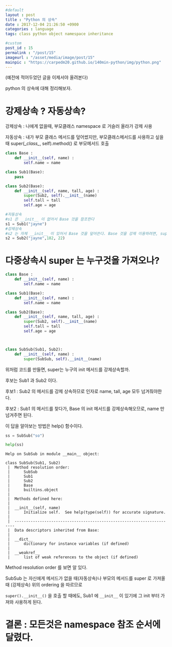 ```yaml
---
#default
layout : post
title : "Python 의 상속"
date : 2017-12-04 21:26:50 +0900
categories : language
tags: class python object namespace inheritance

#custom
post_id : 15
permalink : "/post/15"
imageurl : "/asset/media/image/post/15"
mainpic : "https://carpedm20.github.io/140min-python/img/python.png"
---
```


(예전에 적어두었던 글을 이제서야 올려본다)

python 의 상속에 대해 정리해보자.

# 강제상속 ? 자동상속?

강제상속 : 나에게 없을때, 부모클래스 namespace 로 거슬러 올라가 강제 사용

자동상속 : 내가 부모 클래스 메서드를 덮어썼지만, 부모클래스메서드를 사용하고 싶을 때 super(\__class\__, self).method() 로 부모메서드 호출


```python
class Base :
    def __init__(self, name) :
        self.name = name

class Sub1(Base):
    pass

class Sub2(Base):
    def __init__(self, name, tall, age) :
        super(Sub2, self).__init__(name)
        self.tall = tall
        self.age = age

```


```python
#자동상속
#s1 은 __init__ 이 없어서 Base 것을 참조한다
s1 = Sub1("jayne")
#강제상속
#s2 는 자체 __init__ 이 있어서 Base 것을 덮어쓴다. Base 것을 강제 이용하려면, super를 통해 강제상속시킬 수 있다.
s2 = Sub2("jayne",182, 22)
```

# 다중상속시 super 는 누구것을 가져오나?


```python
class Base :
    def __init__(self, name) :
        self.name = name

class Sub1(Base):
    def __init__(self, name) :
        self.name = name

class Sub2(Base):
    def __init__(self, name, tall, age) :
        super(Sub2, self).__init__(name)
        self.tall = tall
        self.age = age



class SubSub(Sub1, Sub2):
    def __init__(self, name) :
        super(SubSub, self).__init__(name)
```

위처럼 코드를 만들면, super는 누구의 init 메서드를 강제상속할까.

후보는 Sub1 과 Sub2 이다.

후보1 : Sub2 의 메서드를 강제 상속하므로 인자로 name, tall, age 모두 넘겨줘야한다.

후보2 : Sub1 의 메서드를 찾다가, Base 의 init 메서드를 강제상속해오므로, name 만 넘겨주면 된다.

이 답을 알아보는 방법은 help() 함수이다.


```python
ss = SubSub("so")
```


```python
help(ss)
```

    Help on SubSub in module __main__ object:

    class SubSub(Sub1, Sub2)
     |  Method resolution order:
     |      SubSub
     |      Sub1
     |      Sub2
     |      Base
     |      builtins.object
     |  
     |  Methods defined here:
     |  
     |  __init__(self, name)
     |      Initialize self.  See help(type(self)) for accurate signature.
     |  
     |  ----------------------------------------------------------------------
     |  Data descriptors inherited from Base:
     |  
     |  __dict__
     |      dictionary for instance variables (if defined)
     |  
     |  __weakref__
     |      list of weak references to the object (if defined)



Method resolution order 를 보면 알 있다.

SubSub 는 자신에게 메서드가 없을 때(자동상속)나 부모의 메서드를 super 로 가져올 때 (강제상속) 위의 ordering 을 따르므로

`super().__init__()` 을 호출 할 때에도, Sub1 에 `__init__` 이 있기에  그 init 부터 가져와 사용하게 된다.

# 결론 : 모든것은 namespace 참조 순서에 달렸다.
